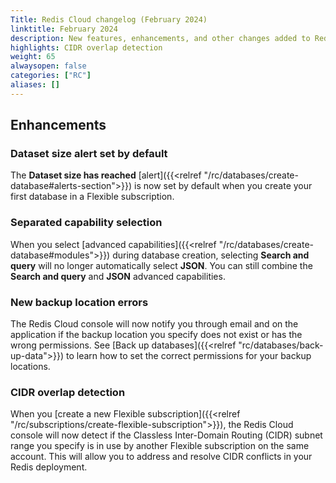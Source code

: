 ```yaml
---
Title: Redis Cloud changelog (February 2024)
linktitle: February 2024
description: New features, enhancements, and other changes added to Redis Cloud during February 2024.
highlights: CIDR overlap detection
weight: 65
alwaysopen: false
categories: ["RC"]
aliases: []
---
```


## Enhancements

### Dataset size alert set by default

The **Dataset size has reached** [alert]({{<relref "/rc/databases/create-database#alerts-section">}}) is now set by default when you create your first database in a Flexible subscription.

### Separated capability selection

When you select [advanced capabilities]({{<relref "/rc/databases/create-database#modules">}}) during database creation, selecting **Search and query** will no longer automatically select **JSON**. You can still combine the **Search and query** and **JSON** advanced capabilities.

### New backup location errors

The Redis Cloud console will now notify you through email and on the application if the backup location you specify does not exist or has the wrong permissions. See [Back up databases]({{<relref "rc/databases/back-up-data">}}) to learn how to set the correct permissions for your backup locations.

### CIDR overlap detection

When you [create a new Flexible subscription]({{<relref "/rc/subscriptions/create-flexible-subscription">}}), the Redis Cloud console will now detect if the Classless Inter-Domain Routing (CIDR) subnet range you specify is in use by another Flexible subscription on the same account. This will allow you to address and resolve CIDR conflicts in your Redis deployment.

